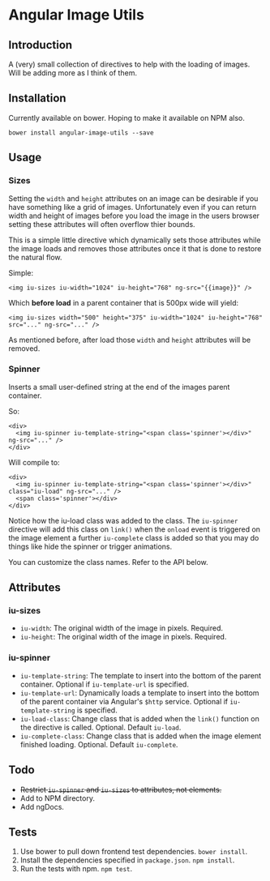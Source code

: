 # Angular Image Utils

## Introduction

A (very) small collection of directives to help with the loading of images. Will be adding more as I think of them.

## Installation

Currently available on bower. Hoping to make it available on NPM also.

    bower install angular-image-utils --save

## Usage

### Sizes

Setting the `width` and `height` attributes on an image can be desirable if you have something like a grid of images. Unfortunately even if you can return width and height of images before you load the image in the users browser setting these attributes will often overflow thier bounds.

This is a simple little directive which dynamically sets those attributes while the image loads and removes those attributes once it that is done to restore the natural flow.

Simple:

    <img iu-sizes iu-width="1024" iu-height="768" ng-src="{{image}}" />

Which **before load** in a parent container that is 500px wide will yield:

    <img iu-sizes width="500" height="375" iu-width="1024" iu-height="768" src="..." ng-src="..." />

As mentioned before, after load those `width` and `height` attributes will be removed.

### Spinner

Inserts a small user-defined string at the end of the images parent container.

So:

    <div>
      <img iu-spinner iu-template-string="<span class='spinner'></div>" ng-src="..." />
    </div>

Will compile to:

    <div>
      <img iu-spinner iu-template-string="<span class='spinner'></div>" class="iu-load" ng-src="..." />
      <span class='spinner'></div>
    </div>

Notice how the iu-load class was added to the class. The `iu-spinner` directive will add this class on `link()` when the `onload` event is triggered on the image element a further `iu-complete` class is added so that you may do things like hide the spinner or trigger animations.

You can customize the class names. Refer to the API below.

## Attributes

### iu-sizes

* `iu-width`: The original width of the image in pixels. Required.  
* `iu-height`: The original width of the image in pixels. Required.

### iu-spinner

* `iu-template-string`: The template to insert into the bottom of the parent container. Optional if `iu-template-url` is specified.  
* `iu-template-url`: Dynamically loads a template to insert into the bottom of the parent container via Angular's `$http` service. Optional if `iu-template-string` is specified.  
* `iu-load-class`: Change class that is added when the `link()` function on the directive is called. Optional. Default `iu-load`.  
* `iu-complete-class`: Change class that is added when the image element finished loading. Optional. Default `iu-complete`.

## Todo

* ~~Restrict `iu-spinner` and `iu-sizes` to attributes, not elements.~~
* Add to NPM directory.
* Add ngDocs.

## Tests

1. Use bower to pull down frontend test dependencies. `bower install`.
2. Install the dependencies specified in `package.json`. `npm install`.
3. Run the tests with npm. `npm test`.
